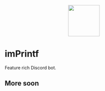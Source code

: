 <p align="center">
<img src="https://cdn.discordapp.com/attachments/704946038900785252/755848062064132217/logo_dc.png" width="100px"/>
</p>

# imPrintf

Feature rich Discord bot.
## More soon
